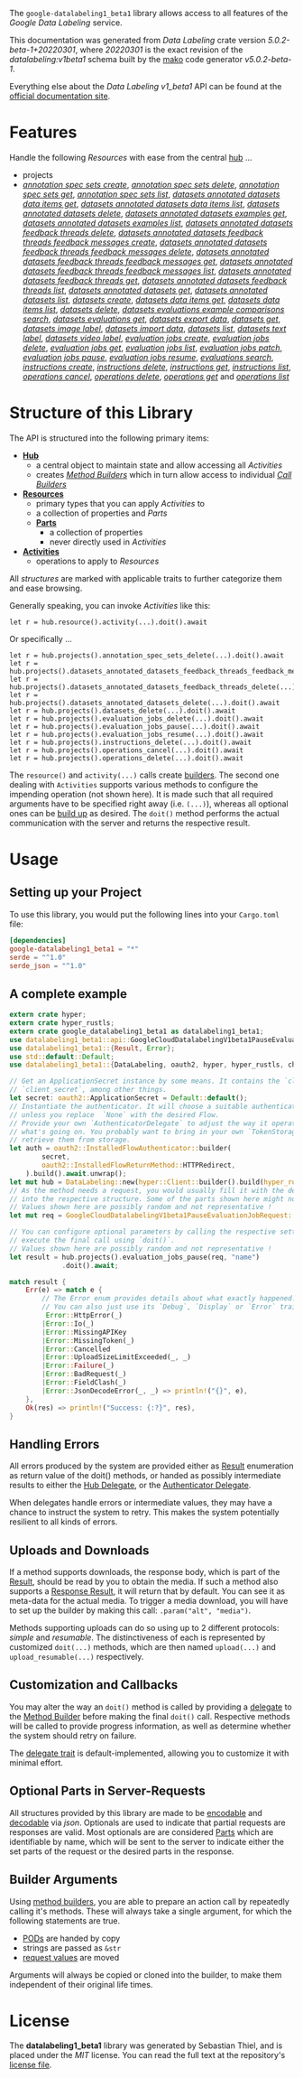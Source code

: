 <!---
DO NOT EDIT !
This file was generated automatically from 'src/generator/templates/api/README.md.mako'
DO NOT EDIT !
-->
The `google-datalabeling1_beta1` library allows access to all features of the *Google Data Labeling* service.

This documentation was generated from *Data Labeling* crate version *5.0.2-beta-1+20220301*, where *20220301* is the exact revision of the *datalabeling:v1beta1* schema built by the [mako](http://www.makotemplates.org/) code generator *v5.0.2-beta-1*.

Everything else about the *Data Labeling* *v1_beta1* API can be found at the
[official documentation site](https://cloud.google.com/data-labeling/docs/).
# Features

Handle the following *Resources* with ease from the central [hub](https://docs.rs/google-datalabeling1_beta1/5.0.2-beta-1+20220301/google_datalabeling1_beta1/DataLabeling) ... 

* projects
 * [*annotation spec sets create*](https://docs.rs/google-datalabeling1_beta1/5.0.2-beta-1+20220301/google_datalabeling1_beta1/api::ProjectAnnotationSpecSetCreateCall), [*annotation spec sets delete*](https://docs.rs/google-datalabeling1_beta1/5.0.2-beta-1+20220301/google_datalabeling1_beta1/api::ProjectAnnotationSpecSetDeleteCall), [*annotation spec sets get*](https://docs.rs/google-datalabeling1_beta1/5.0.2-beta-1+20220301/google_datalabeling1_beta1/api::ProjectAnnotationSpecSetGetCall), [*annotation spec sets list*](https://docs.rs/google-datalabeling1_beta1/5.0.2-beta-1+20220301/google_datalabeling1_beta1/api::ProjectAnnotationSpecSetListCall), [*datasets annotated datasets data items get*](https://docs.rs/google-datalabeling1_beta1/5.0.2-beta-1+20220301/google_datalabeling1_beta1/api::ProjectDatasetAnnotatedDatasetDataItemGetCall), [*datasets annotated datasets data items list*](https://docs.rs/google-datalabeling1_beta1/5.0.2-beta-1+20220301/google_datalabeling1_beta1/api::ProjectDatasetAnnotatedDatasetDataItemListCall), [*datasets annotated datasets delete*](https://docs.rs/google-datalabeling1_beta1/5.0.2-beta-1+20220301/google_datalabeling1_beta1/api::ProjectDatasetAnnotatedDatasetDeleteCall), [*datasets annotated datasets examples get*](https://docs.rs/google-datalabeling1_beta1/5.0.2-beta-1+20220301/google_datalabeling1_beta1/api::ProjectDatasetAnnotatedDatasetExampleGetCall), [*datasets annotated datasets examples list*](https://docs.rs/google-datalabeling1_beta1/5.0.2-beta-1+20220301/google_datalabeling1_beta1/api::ProjectDatasetAnnotatedDatasetExampleListCall), [*datasets annotated datasets feedback threads delete*](https://docs.rs/google-datalabeling1_beta1/5.0.2-beta-1+20220301/google_datalabeling1_beta1/api::ProjectDatasetAnnotatedDatasetFeedbackThreadDeleteCall), [*datasets annotated datasets feedback threads feedback messages create*](https://docs.rs/google-datalabeling1_beta1/5.0.2-beta-1+20220301/google_datalabeling1_beta1/api::ProjectDatasetAnnotatedDatasetFeedbackThreadFeedbackMessageCreateCall), [*datasets annotated datasets feedback threads feedback messages delete*](https://docs.rs/google-datalabeling1_beta1/5.0.2-beta-1+20220301/google_datalabeling1_beta1/api::ProjectDatasetAnnotatedDatasetFeedbackThreadFeedbackMessageDeleteCall), [*datasets annotated datasets feedback threads feedback messages get*](https://docs.rs/google-datalabeling1_beta1/5.0.2-beta-1+20220301/google_datalabeling1_beta1/api::ProjectDatasetAnnotatedDatasetFeedbackThreadFeedbackMessageGetCall), [*datasets annotated datasets feedback threads feedback messages list*](https://docs.rs/google-datalabeling1_beta1/5.0.2-beta-1+20220301/google_datalabeling1_beta1/api::ProjectDatasetAnnotatedDatasetFeedbackThreadFeedbackMessageListCall), [*datasets annotated datasets feedback threads get*](https://docs.rs/google-datalabeling1_beta1/5.0.2-beta-1+20220301/google_datalabeling1_beta1/api::ProjectDatasetAnnotatedDatasetFeedbackThreadGetCall), [*datasets annotated datasets feedback threads list*](https://docs.rs/google-datalabeling1_beta1/5.0.2-beta-1+20220301/google_datalabeling1_beta1/api::ProjectDatasetAnnotatedDatasetFeedbackThreadListCall), [*datasets annotated datasets get*](https://docs.rs/google-datalabeling1_beta1/5.0.2-beta-1+20220301/google_datalabeling1_beta1/api::ProjectDatasetAnnotatedDatasetGetCall), [*datasets annotated datasets list*](https://docs.rs/google-datalabeling1_beta1/5.0.2-beta-1+20220301/google_datalabeling1_beta1/api::ProjectDatasetAnnotatedDatasetListCall), [*datasets create*](https://docs.rs/google-datalabeling1_beta1/5.0.2-beta-1+20220301/google_datalabeling1_beta1/api::ProjectDatasetCreateCall), [*datasets data items get*](https://docs.rs/google-datalabeling1_beta1/5.0.2-beta-1+20220301/google_datalabeling1_beta1/api::ProjectDatasetDataItemGetCall), [*datasets data items list*](https://docs.rs/google-datalabeling1_beta1/5.0.2-beta-1+20220301/google_datalabeling1_beta1/api::ProjectDatasetDataItemListCall), [*datasets delete*](https://docs.rs/google-datalabeling1_beta1/5.0.2-beta-1+20220301/google_datalabeling1_beta1/api::ProjectDatasetDeleteCall), [*datasets evaluations example comparisons search*](https://docs.rs/google-datalabeling1_beta1/5.0.2-beta-1+20220301/google_datalabeling1_beta1/api::ProjectDatasetEvaluationExampleComparisonSearchCall), [*datasets evaluations get*](https://docs.rs/google-datalabeling1_beta1/5.0.2-beta-1+20220301/google_datalabeling1_beta1/api::ProjectDatasetEvaluationGetCall), [*datasets export data*](https://docs.rs/google-datalabeling1_beta1/5.0.2-beta-1+20220301/google_datalabeling1_beta1/api::ProjectDatasetExportDataCall), [*datasets get*](https://docs.rs/google-datalabeling1_beta1/5.0.2-beta-1+20220301/google_datalabeling1_beta1/api::ProjectDatasetGetCall), [*datasets image label*](https://docs.rs/google-datalabeling1_beta1/5.0.2-beta-1+20220301/google_datalabeling1_beta1/api::ProjectDatasetImageLabelCall), [*datasets import data*](https://docs.rs/google-datalabeling1_beta1/5.0.2-beta-1+20220301/google_datalabeling1_beta1/api::ProjectDatasetImportDataCall), [*datasets list*](https://docs.rs/google-datalabeling1_beta1/5.0.2-beta-1+20220301/google_datalabeling1_beta1/api::ProjectDatasetListCall), [*datasets text label*](https://docs.rs/google-datalabeling1_beta1/5.0.2-beta-1+20220301/google_datalabeling1_beta1/api::ProjectDatasetTextLabelCall), [*datasets video label*](https://docs.rs/google-datalabeling1_beta1/5.0.2-beta-1+20220301/google_datalabeling1_beta1/api::ProjectDatasetVideoLabelCall), [*evaluation jobs create*](https://docs.rs/google-datalabeling1_beta1/5.0.2-beta-1+20220301/google_datalabeling1_beta1/api::ProjectEvaluationJobCreateCall), [*evaluation jobs delete*](https://docs.rs/google-datalabeling1_beta1/5.0.2-beta-1+20220301/google_datalabeling1_beta1/api::ProjectEvaluationJobDeleteCall), [*evaluation jobs get*](https://docs.rs/google-datalabeling1_beta1/5.0.2-beta-1+20220301/google_datalabeling1_beta1/api::ProjectEvaluationJobGetCall), [*evaluation jobs list*](https://docs.rs/google-datalabeling1_beta1/5.0.2-beta-1+20220301/google_datalabeling1_beta1/api::ProjectEvaluationJobListCall), [*evaluation jobs patch*](https://docs.rs/google-datalabeling1_beta1/5.0.2-beta-1+20220301/google_datalabeling1_beta1/api::ProjectEvaluationJobPatchCall), [*evaluation jobs pause*](https://docs.rs/google-datalabeling1_beta1/5.0.2-beta-1+20220301/google_datalabeling1_beta1/api::ProjectEvaluationJobPauseCall), [*evaluation jobs resume*](https://docs.rs/google-datalabeling1_beta1/5.0.2-beta-1+20220301/google_datalabeling1_beta1/api::ProjectEvaluationJobResumeCall), [*evaluations search*](https://docs.rs/google-datalabeling1_beta1/5.0.2-beta-1+20220301/google_datalabeling1_beta1/api::ProjectEvaluationSearchCall), [*instructions create*](https://docs.rs/google-datalabeling1_beta1/5.0.2-beta-1+20220301/google_datalabeling1_beta1/api::ProjectInstructionCreateCall), [*instructions delete*](https://docs.rs/google-datalabeling1_beta1/5.0.2-beta-1+20220301/google_datalabeling1_beta1/api::ProjectInstructionDeleteCall), [*instructions get*](https://docs.rs/google-datalabeling1_beta1/5.0.2-beta-1+20220301/google_datalabeling1_beta1/api::ProjectInstructionGetCall), [*instructions list*](https://docs.rs/google-datalabeling1_beta1/5.0.2-beta-1+20220301/google_datalabeling1_beta1/api::ProjectInstructionListCall), [*operations cancel*](https://docs.rs/google-datalabeling1_beta1/5.0.2-beta-1+20220301/google_datalabeling1_beta1/api::ProjectOperationCancelCall), [*operations delete*](https://docs.rs/google-datalabeling1_beta1/5.0.2-beta-1+20220301/google_datalabeling1_beta1/api::ProjectOperationDeleteCall), [*operations get*](https://docs.rs/google-datalabeling1_beta1/5.0.2-beta-1+20220301/google_datalabeling1_beta1/api::ProjectOperationGetCall) and [*operations list*](https://docs.rs/google-datalabeling1_beta1/5.0.2-beta-1+20220301/google_datalabeling1_beta1/api::ProjectOperationListCall)




# Structure of this Library

The API is structured into the following primary items:

* **[Hub](https://docs.rs/google-datalabeling1_beta1/5.0.2-beta-1+20220301/google_datalabeling1_beta1/DataLabeling)**
    * a central object to maintain state and allow accessing all *Activities*
    * creates [*Method Builders*](https://docs.rs/google-datalabeling1_beta1/5.0.2-beta-1+20220301/google_datalabeling1_beta1/client::MethodsBuilder) which in turn
      allow access to individual [*Call Builders*](https://docs.rs/google-datalabeling1_beta1/5.0.2-beta-1+20220301/google_datalabeling1_beta1/client::CallBuilder)
* **[Resources](https://docs.rs/google-datalabeling1_beta1/5.0.2-beta-1+20220301/google_datalabeling1_beta1/client::Resource)**
    * primary types that you can apply *Activities* to
    * a collection of properties and *Parts*
    * **[Parts](https://docs.rs/google-datalabeling1_beta1/5.0.2-beta-1+20220301/google_datalabeling1_beta1/client::Part)**
        * a collection of properties
        * never directly used in *Activities*
* **[Activities](https://docs.rs/google-datalabeling1_beta1/5.0.2-beta-1+20220301/google_datalabeling1_beta1/client::CallBuilder)**
    * operations to apply to *Resources*

All *structures* are marked with applicable traits to further categorize them and ease browsing.

Generally speaking, you can invoke *Activities* like this:

```Rust,ignore
let r = hub.resource().activity(...).doit().await
```

Or specifically ...

```ignore
let r = hub.projects().annotation_spec_sets_delete(...).doit().await
let r = hub.projects().datasets_annotated_datasets_feedback_threads_feedback_messages_delete(...).doit().await
let r = hub.projects().datasets_annotated_datasets_feedback_threads_delete(...).doit().await
let r = hub.projects().datasets_annotated_datasets_delete(...).doit().await
let r = hub.projects().datasets_delete(...).doit().await
let r = hub.projects().evaluation_jobs_delete(...).doit().await
let r = hub.projects().evaluation_jobs_pause(...).doit().await
let r = hub.projects().evaluation_jobs_resume(...).doit().await
let r = hub.projects().instructions_delete(...).doit().await
let r = hub.projects().operations_cancel(...).doit().await
let r = hub.projects().operations_delete(...).doit().await
```

The `resource()` and `activity(...)` calls create [builders][builder-pattern]. The second one dealing with `Activities` 
supports various methods to configure the impending operation (not shown here). It is made such that all required arguments have to be 
specified right away (i.e. `(...)`), whereas all optional ones can be [build up][builder-pattern] as desired.
The `doit()` method performs the actual communication with the server and returns the respective result.

# Usage

## Setting up your Project

To use this library, you would put the following lines into your `Cargo.toml` file:

```toml
[dependencies]
google-datalabeling1_beta1 = "*"
serde = "^1.0"
serde_json = "^1.0"
```

## A complete example

```Rust
extern crate hyper;
extern crate hyper_rustls;
extern crate google_datalabeling1_beta1 as datalabeling1_beta1;
use datalabeling1_beta1::api::GoogleCloudDatalabelingV1beta1PauseEvaluationJobRequest;
use datalabeling1_beta1::{Result, Error};
use std::default::Default;
use datalabeling1_beta1::{DataLabeling, oauth2, hyper, hyper_rustls, chrono, FieldMask};

// Get an ApplicationSecret instance by some means. It contains the `client_id` and 
// `client_secret`, among other things.
let secret: oauth2::ApplicationSecret = Default::default();
// Instantiate the authenticator. It will choose a suitable authentication flow for you, 
// unless you replace  `None` with the desired Flow.
// Provide your own `AuthenticatorDelegate` to adjust the way it operates and get feedback about 
// what's going on. You probably want to bring in your own `TokenStorage` to persist tokens and
// retrieve them from storage.
let auth = oauth2::InstalledFlowAuthenticator::builder(
        secret,
        oauth2::InstalledFlowReturnMethod::HTTPRedirect,
    ).build().await.unwrap();
let mut hub = DataLabeling::new(hyper::Client::builder().build(hyper_rustls::HttpsConnectorBuilder::new().with_native_roots().https_or_http().enable_http1().enable_http2().build()), auth);
// As the method needs a request, you would usually fill it with the desired information
// into the respective structure. Some of the parts shown here might not be applicable !
// Values shown here are possibly random and not representative !
let mut req = GoogleCloudDatalabelingV1beta1PauseEvaluationJobRequest::default();

// You can configure optional parameters by calling the respective setters at will, and
// execute the final call using `doit()`.
// Values shown here are possibly random and not representative !
let result = hub.projects().evaluation_jobs_pause(req, "name")
             .doit().await;

match result {
    Err(e) => match e {
        // The Error enum provides details about what exactly happened.
        // You can also just use its `Debug`, `Display` or `Error` traits
         Error::HttpError(_)
        |Error::Io(_)
        |Error::MissingAPIKey
        |Error::MissingToken(_)
        |Error::Cancelled
        |Error::UploadSizeLimitExceeded(_, _)
        |Error::Failure(_)
        |Error::BadRequest(_)
        |Error::FieldClash(_)
        |Error::JsonDecodeError(_, _) => println!("{}", e),
    },
    Ok(res) => println!("Success: {:?}", res),
}

```
## Handling Errors

All errors produced by the system are provided either as [Result](https://docs.rs/google-datalabeling1_beta1/5.0.2-beta-1+20220301/google_datalabeling1_beta1/client::Result) enumeration as return value of
the doit() methods, or handed as possibly intermediate results to either the 
[Hub Delegate](https://docs.rs/google-datalabeling1_beta1/5.0.2-beta-1+20220301/google_datalabeling1_beta1/client::Delegate), or the [Authenticator Delegate](https://docs.rs/yup-oauth2/*/yup_oauth2/trait.AuthenticatorDelegate.html).

When delegates handle errors or intermediate values, they may have a chance to instruct the system to retry. This 
makes the system potentially resilient to all kinds of errors.

## Uploads and Downloads
If a method supports downloads, the response body, which is part of the [Result](https://docs.rs/google-datalabeling1_beta1/5.0.2-beta-1+20220301/google_datalabeling1_beta1/client::Result), should be
read by you to obtain the media.
If such a method also supports a [Response Result](https://docs.rs/google-datalabeling1_beta1/5.0.2-beta-1+20220301/google_datalabeling1_beta1/client::ResponseResult), it will return that by default.
You can see it as meta-data for the actual media. To trigger a media download, you will have to set up the builder by making
this call: `.param("alt", "media")`.

Methods supporting uploads can do so using up to 2 different protocols: 
*simple* and *resumable*. The distinctiveness of each is represented by customized 
`doit(...)` methods, which are then named `upload(...)` and `upload_resumable(...)` respectively.

## Customization and Callbacks

You may alter the way an `doit()` method is called by providing a [delegate](https://docs.rs/google-datalabeling1_beta1/5.0.2-beta-1+20220301/google_datalabeling1_beta1/client::Delegate) to the 
[Method Builder](https://docs.rs/google-datalabeling1_beta1/5.0.2-beta-1+20220301/google_datalabeling1_beta1/client::CallBuilder) before making the final `doit()` call. 
Respective methods will be called to provide progress information, as well as determine whether the system should 
retry on failure.

The [delegate trait](https://docs.rs/google-datalabeling1_beta1/5.0.2-beta-1+20220301/google_datalabeling1_beta1/client::Delegate) is default-implemented, allowing you to customize it with minimal effort.

## Optional Parts in Server-Requests

All structures provided by this library are made to be [encodable](https://docs.rs/google-datalabeling1_beta1/5.0.2-beta-1+20220301/google_datalabeling1_beta1/client::RequestValue) and 
[decodable](https://docs.rs/google-datalabeling1_beta1/5.0.2-beta-1+20220301/google_datalabeling1_beta1/client::ResponseResult) via *json*. Optionals are used to indicate that partial requests are responses 
are valid.
Most optionals are are considered [Parts](https://docs.rs/google-datalabeling1_beta1/5.0.2-beta-1+20220301/google_datalabeling1_beta1/client::Part) which are identifiable by name, which will be sent to 
the server to indicate either the set parts of the request or the desired parts in the response.

## Builder Arguments

Using [method builders](https://docs.rs/google-datalabeling1_beta1/5.0.2-beta-1+20220301/google_datalabeling1_beta1/client::CallBuilder), you are able to prepare an action call by repeatedly calling it's methods.
These will always take a single argument, for which the following statements are true.

* [PODs][wiki-pod] are handed by copy
* strings are passed as `&str`
* [request values](https://docs.rs/google-datalabeling1_beta1/5.0.2-beta-1+20220301/google_datalabeling1_beta1/client::RequestValue) are moved

Arguments will always be copied or cloned into the builder, to make them independent of their original life times.

[wiki-pod]: http://en.wikipedia.org/wiki/Plain_old_data_structure
[builder-pattern]: http://en.wikipedia.org/wiki/Builder_pattern
[google-go-api]: https://github.com/google/google-api-go-client

# License
The **datalabeling1_beta1** library was generated by Sebastian Thiel, and is placed 
under the *MIT* license.
You can read the full text at the repository's [license file][repo-license].

[repo-license]: https://github.com/Byron/google-apis-rsblob/main/LICENSE.md

